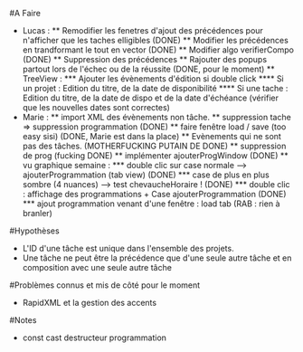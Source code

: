 #A Faire
* Lucas : 
	** Remodifier les fenetres d'ajout des précédences pour n'afficher que les taches elligibles (DONE)
	** Modifier les précédences en trandformant le tout en vector (DONE)
	** Modifier algo verifierCompo (DONE)
	** Suppression des précédences
	** Rajouter des popups partout lors de l'échec ou de la réussite (DONE, pour le moment)
	** TreeView :
		*** Ajouter les évènements d'édition si double click 
			**** Si un projet : Edition du titre, de la date de disponibilité
			**** Si une tache : Edition du titre, de la date de dispo et de la date d'échéance (vérifier que les nouvelles dates sont correctes)
* Marie :
	** import XML des évènements non tâche.
	** suppression tache => suppression programmation (DONE)
	** faire fenêtre load / save (too easy sisi) (DONE, Marie est dans la place)
	** Evènements qui ne sont pas des tâches. (MOTHERFUCKING PUTAIN DE DONE)
	** suppression de prog (fucking DONE)
	** implémenter ajouterProgWindow (DONE)
	** vu graphique semaine :
		*** double clic sur case normale --> ajouterProgrammation (tab view) (DONE)
		*** case de plus en plus sombre (4 nuances) --> test chevaucheHoraire ! (DONE)
		*** double clic : affichage des programmations + Case ajouterProgrammation (DONE)
		*** ajout programmation venant d'une fenêtre : load tab (RAB : rien à branler)

#Hypothèses
* L'ID d'une tâche est unique dans l'ensemble des projets.
* Une tâche ne peut être la précédence que d'une seule autre tâche et en composition avec une seule autre tâche

#Problèmes connus et mis de côté pour le moment


* RapidXML et la gestion des accents

#Notes

* const cast destructeur programmation
